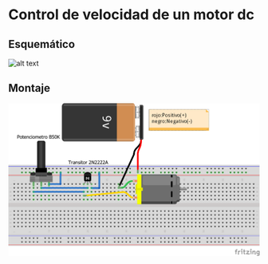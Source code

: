# Control de velocidad de un motor dc
## Esquemático
![alt text](https://github.com/fxneiram/control_velocidad_motor_dc/blob/master/sketch_esquem%C3%A1tico.png)
## Montaje
![alt text](https://github.com/fxneiram/control_velocidad_motor_dc/blob/master/sketch_bb.png)
